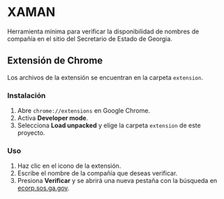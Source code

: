 # XAMAN

Herramienta mínima para verificar la disponibilidad de nombres de compañía en el sitio del Secretario de Estado de Georgia.

## Extensión de Chrome

Los archivos de la extensión se encuentran en la carpeta `extension`.

### Instalación
1. Abre `chrome://extensions` en Google Chrome.
2. Activa **Developer mode**.
3. Selecciona **Load unpacked** y elige la carpeta `extension` de este proyecto.

### Uso
1. Haz clic en el icono de la extensión.
2. Escribe el nombre de la compañía que deseas verificar.
3. Presiona **Verificar** y se abrirá una nueva pestaña con la búsqueda en [ecorp.sos.ga.gov](https://ecorp.sos.ga.gov/businesssearch).

